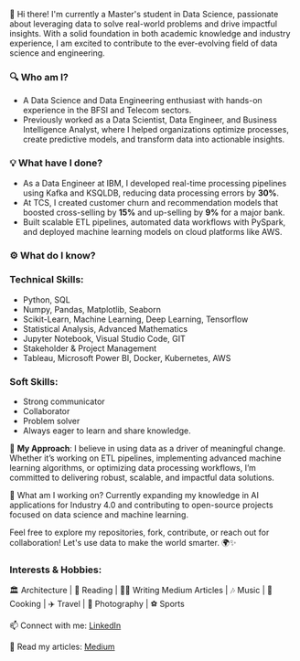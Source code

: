 👋 Hi there! I'm currently a Master's student in Data Science, passionate about leveraging data to solve real-world problems and drive impactful insights. With a solid foundation in both academic knowledge and industry experience, I am excited to contribute to the ever-evolving field of data science and engineering.

### 🔍 Who am I?

* A Data Science and Data Engineering enthusiast with hands-on experience in the BFSI and Telecom sectors.
* Previously worked as a Data Scientist, Data Engineer, and Business Intelligence Analyst, where I helped organizations optimize processes, create predictive models, and transform data into actionable insights.

### 💡 What have I done?

* As a Data Engineer at IBM, I developed real-time processing pipelines using Kafka and KSQLDB, reducing data processing errors by **30%**.
* At TCS, I created customer churn and recommendation models that boosted cross-selling by **15%** and up-selling by **9%** for a major bank.
* Built scalable ETL pipelines, automated data workflows with PySpark, and deployed machine learning models on cloud platforms like AWS.

### ⚙️ What do I know?

### Technical Skills:
- Python, SQL
- Numpy, Pandas, Matplotlib, Seaborn
- Scikit-Learn, Machine Learning, Deep Learning, Tensorflow
- Statistical Analysis, Advanced Mathematics
- Jupyter Notebook, Visual Studio Code, GIT
- Stakeholder & Project Management
- Tableau, Microsoft Power BI, Docker, Kubernetes, AWS

### Soft Skills: 
- Strong communicator
- Collaborator
- Problem solver
- Always eager to learn and share knowledge.

🚀 **My Approach**: I believe in using data as a driver of meaningful change. Whether it’s working on ETL pipelines, implementing advanced machine learning algorithms, or optimizing data processing workflows, I’m committed to delivering robust, scalable, and impactful data solutions.

🌱 What am I working on? Currently expanding my knowledge in AI applications for Industry 4.0 and contributing to open-source projects focused on data science and machine learning.

Feel free to explore my repositories, fork, contribute, or reach out for collaboration! Let's use data to make the world smarter. 🌍✨

### Interests & Hobbies:
🏛 Architecture | 📖 Reading | ✍🏻 Writing Medium Articles | 🎶 Music | 🍳 Cooking | ✈️ Travel | 📸 Photography | ⚽️ Sports



📫 Connect with me: [LinkedIn](https://www.linkedin.com/in/abhinandan-samal/)

📖 Read my articles: [Medium](https://medium.com/@abhinandan198)

